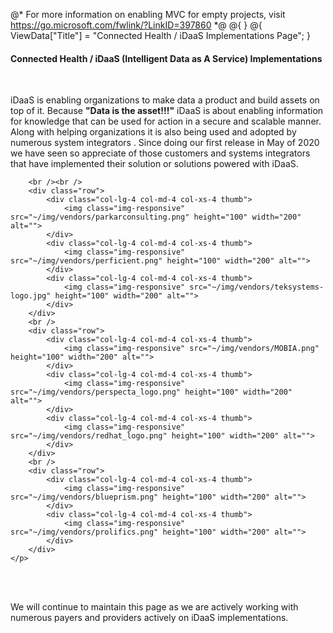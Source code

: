 ﻿@*
    For more information on enabling MVC for empty projects, visit https://go.microsoft.com/fwlink/?LinkID=397860
*@
@{
}
@{
    ViewData["Title"] = "Connected Health / iDaaS  Implementations Page";
}

<div class="text-center">
    <h4 class="display-6">Connected Health / iDaaS (Intelligent Data as A Service) Implementations</h4>
    <br />
    <p>
        iDaaS is enabling organizations to make data a product and build assets on top of it. Because <b>"Data is the asset!!!"</b>
        iDaaS is about enabling information for knowledge that can be used for action
        in a secure and scalable manner. Along with helping organizations it is also being used and adopted by numerous system integrators .
        Since doing our first release in May of 2020 we have seen so appreciate of those customers and systems integrators that have
        implemented their solution or solutions powered with iDaaS.

        <br /><br />
        <div class="row">
            <div class="col-lg-4 col-md-4 col-xs-4 thumb">
                <img class="img-responsive" src="~/img/vendors/parkarconsulting.png" height="100" width="200" alt="">
            </div>
            <div class="col-lg-4 col-md-4 col-xs-4 thumb">
                <img class="img-responsive" src="~/img/vendors/perficient.png" height="100" width="200" alt="">
            </div>
            <div class="col-lg-4 col-md-4 col-xs-4 thumb">
                <img class="img-responsive" src="~/img/vendors/teksystems-logo.jpg" height="100" width="200" alt="">
            </div>
        </div>
        <br />
        <div class="row">
            <div class="col-lg-4 col-md-4 col-xs-4 thumb">
                <img class="img-responsive" src="~/img/vendors/MOBIA.png" height="100" width="200" alt="">
            </div>
            <div class="col-lg-4 col-md-4 col-xs-4 thumb">
                <img class="img-responsive" src="~/img/vendors/perspecta_logo.png" height="100" width="200" alt="">
            </div>
            <div class="col-lg-4 col-md-4 col-xs-4 thumb">
                <img class="img-responsive" src="~/img/vendors/redhat_logo.png" height="100" width="200" alt="">
            </div>
        </div>
        <br />
        <div class="row">
            <div class="col-lg-4 col-md-4 col-xs-4 thumb">
                <img class="img-responsive" src="~/img/vendors/blueprism.png" height="100" width="200" alt="">
            </div>
            <div class="col-lg-4 col-md-4 col-xs-4 thumb">
                <img class="img-responsive" src="~/img/vendors/prolifics.png" height="100" width="200" alt="">
            </div>
        </div>
    </p>
</div>
    <br /><br />
    <p>We will continue to maintain this page as we are actively working with numerous payers and providers actively on iDaaS implementations.</p>
